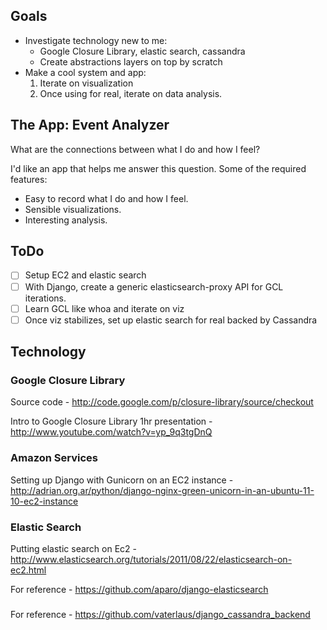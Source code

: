 ## Goals

- Investigate technology new to me:
  - Google Closure Library, elastic search, cassandra
  - Create abstractions layers on top by scratch
- Make a cool system and app:
  1. Iterate on visualization
  1. Once using for real, iterate on data analysis.

## The App: Event Analyzer

What are the connections between what I do and how I feel?

I'd like an app that helps me answer this question. Some of the required features:

- Easy to record what I do and how I feel.
- Sensible visualizations.
- Interesting analysis.

## ToDo

- [ ] Setup EC2 and elastic search
- [ ] With Django, create a generic elasticsearch-proxy API for GCL iterations. 
- [ ] Learn GCL like whoa and iterate on viz
- [ ] Once viz stabilizes, set up elastic search for real backed by Cassandra

## Technology

### Google Closure Library 

Source code - http://code.google.com/p/closure-library/source/checkout

Intro to Google Closure Library 1hr presentation - http://www.youtube.com/watch?v=yp_9q3tgDnQ

### Amazon Services

Setting up Django with Gunicorn on an EC2 instance - http://adrian.org.ar/python/django-nginx-green-unicorn-in-an-ubuntu-11-10-ec2-instance  

### Elastic Search

Putting elastic search on Ec2 - http://www.elasticsearch.org/tutorials/2011/08/22/elasticsearch-on-ec2.html

For reference - https://github.com/aparo/django-elasticsearch

###

For reference - https://github.com/vaterlaus/django_cassandra_backend
